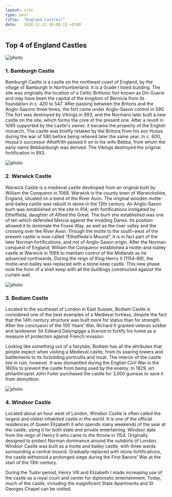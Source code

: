 ```yaml
---
layout: site
type: post
title:  "England Castles!"
date:   2018-11-22 10:08:15 +0200
---
```


<section id="post-england">
    <div class="england-castles">
        <h2>Top 4 of England Castles</h2>
        <article class="bamburgh">
            <img src="{{ site.baseurl }}/assets/2.gif" data-src="{{ site.baseurl }}/assets/England Castles/bamburgh_castle.jpg" alt="photo">
            <h3>1. Bamburgh Castle</h3>
            <p>Bamburgh Castle is a castle on the northeast coast of England, by the village of Bamburgh in Northumberland. It is a Grade I listed building. The site was originally the location of a Celtic Brittonic fort known as Din Guarie and may have been the capital of the kingdom of Bernicia from its foundation in c. 420 to 547. After passing between the Britons and the Anglo-Saxons three times, the fort came under Anglo-Saxon control in 590. The fort was destroyed by Vikings in 993, and the Normans later built a new castle on the site, which forms the core of the present one. After a revolt in 1095 supported by the castle's owner, it became the property of the English monarch. The castle was briefly retaken by the Britons from his son Hussa during the war of 590 before being relieved later the same year. In c. 600, Hussa's successor Athelfrith passed it on to his wife Bebba, from whom the early name Bebbanburgh was derived. The Vikings destroyed the original fortification in 993.</p>
        </article>
        <article class="warwick">
            <img src="{{ site.baseurl }}/assets/2.gif" data-src="{{ site.baseurl }}/assets/England Castles/Warwick-Castle.jpg" alt="photo">
            <h3>2. Warwick Castle</h3>
            <p>Warwick Castle is a medieval castle developed from an original built by William the Conqueror in 1068. Warwick is the county town of Warwickshire, England, situated on a bend of the River Avon. The original wooden motte-and-bailey castle was rebuilt in stone in the 12th century. An Anglo-Saxon burh was established on the site in 914; with fortifications instigated by Ethelfleda, daughter of Alfred the Great. The burh she established was one of ten which defended Mercia against the invading Danes.
                Its position allowed it to dominate the Fosse Way, as well as the river valley and the crossing over the River Avon. Though the motte to the south-west of the present castle is now called "Ethelfleda's Mound", it is in fact part of the later Norman fortifications, and not of Anglo-Saxon origin. After the Norman conquest of England, William the Conqueror established a motte-and-bailey castle at Warwick in 1068 to maintain control of the Midlands as he advanced northwards. During the reign of King Henry II (1154–89), the motte-and-bailey was replaced with a stone keep castle. This new phase took the form of a shell keep with all the buildings constructed against the curtain wall.</p>
        </article>
        <article class="bodiam">
            <img src="{{ site.baseurl }}/assets/2.gif" data-src="{{ site.baseurl }}/assets/England Castles/bodiam.jpg" alt="photo">
            <h3>3. Bodiam Castle</h3>
            <p>Located to the southeast of London in East Sussex, Bodiam Castle is considered one of the best examples of a Medieval fortress, despite the fact that the 14th century structure was built more for status than for strength. After the conclusion of the 100 Years’ War, Richard II granted veteran soldier and landowner Sir Edward Dalyngigge a license to fortify his home as a measure of protection against French invasion.</p>
            <p>Looking like something out of a fairytale, Bodiam has all the attributes that people expect when visiting a Medieval castle, from its soaring towers and battlements to its forbidding portcullis and moat. The interior of the castle lies in ruin, however. It was dismantled during the English Civil War in the 1600s to prevent the castle from being used by the enemy. In 1829, art philanthropist John Fuller purchased the castle for 3,000 guineas to save it from demolition.</p>
        </article>
        <article class="windsor">
            <img src="{{ site.baseurl }}/assets/2.gif" data-src="{{ site.baseurl }}/assets/England Castles/windsor.jpg" alt="photo">
            <h3>4. Windsor Castle</h3>
            <p>Located about an hour west of London, Windsor Castle is often called the largest and oldest inhabited castle in the world. It is one of the official residences of Queen Elizabeth II who spends many weekends of the year at the castle, using it for both state and private entertaining. Windsor date from the reign of Henry II who came to the throne in 1154. Originally designed to protect Norman dominance around the outskirts of London, Windsor Castle was built as a motte and bailey castle, with three wards surrounding a central mound. Gradually replaced with stone fortifications, the castle withstood a prolonged siege during the First Barons’ War at the start of the 13th century.</p>
            <p>During the Tudor period, Henry VIII and Elizabeth I made increasing use of the castle as a royal court and center for diplomatic entertainment. Today, much of the castle, including the magnificent State Apartments and St Georges Chapel can be visited.</p>
        </article>
    </div>
</section>
<script>
        window.addEventListener('load', function() {
          let allimages= document.getElementsByTagName('img');   
          for (const i of allimages) {
              i.setAttribute('src', i.getAttribute('data-src')); 
          }            
        }, false)
</script>

